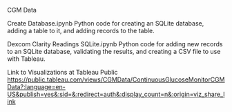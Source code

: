 CGM Data

Create Database.ipynb
Python code for creating an SQLite database, adding a table to it, and adding records to the table.

Dexcom Clarity Readings SQLite.ipynb
Python code for adding new records to an SQLite database, validating the results, and creating a CSV file to use with Tableau.

Link to Visualizations at Tableau Public
https://public.tableau.com/views/CGMData/ContinuousGlucoseMonitorCGMData?:language=en-US&publish=yes&:sid=&:redirect=auth&:display_count=n&:origin=viz_share_link
